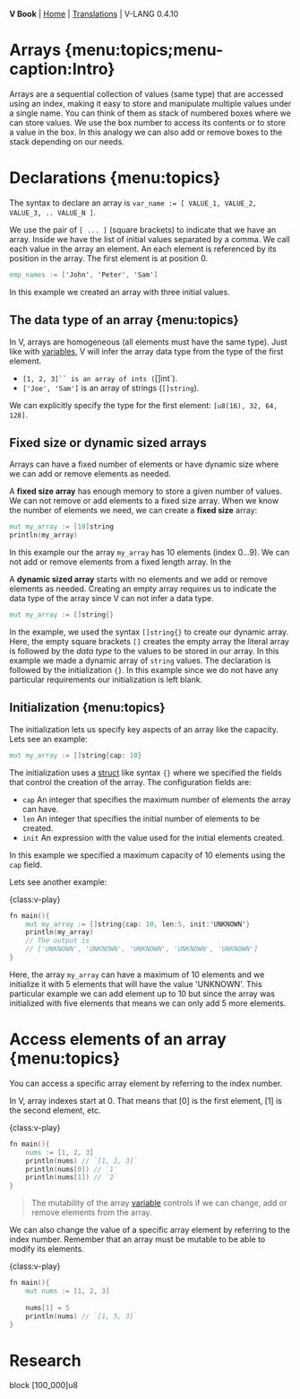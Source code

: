 **V Book** | [Home](./index.md) | [Translations](./book_versions.md) | V-LANG 0.4.10<BR>

# Arrays {menu:topics;menu-caption:Intro}

Arrays are a sequential collection of values (same type) that are accessed using an index, making it easy to store and manipulate multiple values under a single name. You can think of them as stack of numbered boxes where we can store values. We use the box number to access its contents or to store a value in the box. In this analogy we can also add or remove boxes to the stack depending on our needs.


# Declarations {menu:topics}

The syntax to declare an array is `var_name := [ VALUE_1, VALUE_2, VALUE_3, .. VALUE_N ]`.

We use the pair of `[ ... ]` (square brackets) to indicate that we have an array. Inside we have the list of initial values separated by a comma. We call each 
value in the array an element. An each element is referenced by its position in the array. The first element is at position 0.

```v
emp_names := ['John', 'Peter', 'Sam']
```

In this example we created an array with three initial values. 

## The data type of an array {menu:topics}

In V, arrays are homogeneous (all elements must have the same type). Just like with [variables](./variables), V will infer the array data type from the type of the first element.

- `[1, 2, 3]`` is an array of ints (`[]int`).
- `['Joe', 'Sam']` is an array of strings (`[]string`).

We can explicitly specify the type for the first element: `[u8(16), 32, 64, 128]`.

## Fixed size or dynamic sized arrays 

Arrays can have a fixed number of elements or have dynamic size where we can add or remove elements as needed.

A **fixed size array** has enough memory to store a given number of values. We can not remove or add elements to a fixed size array.
When we know the number of elements we need, we can create a **fixed size** array:

```v
mut my_array := [10]string
println(my_array)
```

In this example our the array `my_array` has 10 elements (index 0...9). We can not add or remove elements from a fixed length array. In the 

A **dynamic sized array** starts with no elements and we add or remove elements as needed. Creating an empty array requires us to indicate the data type of the array since V can not infer a data type.

```v
mut my_array := []string{}
```

In the example, we used the syntax `[]string{}` to create our dynamic array. Here, the empty square brackets `[]` creates the empty array the literal array is followed by the *data type* to the values to be stored in our array. In this example we made a dynamic array of `string` values. The declaration is followed by the initialization `{}`. In this example since we do not have any particular requirements our initialization is left blank.

## Initialization {menu:topics}

The initialization lets us specify key aspects of an array like the capacity. Lets see an example:
```v
mut my_array := []string{cap: 10}
```
The initialization uses a [struct](./structs.md) like syntax `{}` where we specified the fields that control the creation of the array. The configuration fields are:
- `cap` An integer that specifies the maximum number of elements the array can have.
- `len` An integer that specifies the initial number of elements to be created.
- `init` An expression with the value used for the initial elements created.

In this example we specified a maximum capacity of 10 elements using the `cap` field.

Lets see another example:

{class:v-play}
```v
fn main(){
	mut my_array := []string{cap: 10, len:5, init:'UNKNOWN'}
	println(my_array) 
	// The output is 
	// ['UNKNOWN', 'UNKNOWN', 'UNKNOWN', 'UNKNOWN', 'UNKNOWN']
}
```
Here, the array `my_array` can have a maximum of 10 elements and we initialize it with 5 elements that will have the value 'UNKNOWN'. This particular example we can add element up to 10 but since the array was initialized with five elements that means we can only add 5 more elements.


# Access elements of an array {menu:topics}

You can access a specific array element by referring to the index number.

In V, array indexes start at 0. That means that [0] is the first element, [1] is the second element, etc.

{class:v-play}
```v
fn main(){
	nums := [1, 2, 3]
	println(nums) // `[1, 2, 3]`
	println(nums[0]) // `1`
	println(nums[1]) // `2`
}
```

> The mutability of the array [variable](./variables.md) controls if we can change, add or remove elements from the array.

We can also change the value of a specific array element by referring to the index number. Remember that an array must be mutable to be able to modify its elements.

{class:v-play}
```v
fn main(){
	mut nums := [1, 2, 3]
	
	nums[1] = 5
	println(nums) // `[1, 5, 3]`
}
```

# Research

block [100_000]u8